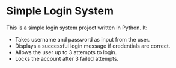 # Simple Login System

This is a simple login system project written in Python. It:

- Takes username and password as input from the user.
- Displays a successful login message if credentials are correct.
- Allows the user up to 3 attempts to login.
- Locks the account after 3 failed attempts.
